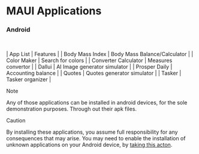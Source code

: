 # MAUI Applications

### Android
</br>


| App List | Features |
| Body Mass Index | Body Mass Balance/Calculator |
| Color Maker | Search for colors |
| Converter Calculator | Measures convertor |
| Dallui | AI Image generator simulator |
| Prosper Daily | Accounting balance |
| Quotes | Quotes generator simulator |
| Tasker | Tasker organizer |

>[!NOTE]
> Any of those applications can be installed in android devices, for the sole demonstration purposes. Through out their apk files. 

>[!CAUTION]
>By installing these applications, you assume full responsibility for any consequences that may arise. You may need to enable the installation of unknown applications on your Android device, by [taking this acton](https://developer.android.com/studio/publish#publishing-unknown). 